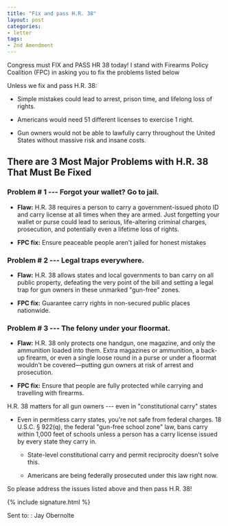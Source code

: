```yaml
---
title: "Fix and pass H.R. 38"
layout: post
categories:
- letter
tags:
- 2nd Amendment
---
```


Congress must FIX and PASS HR 38 today! I stand with Firearms Policy Coalition (FPC) in asking you to fix the problems listed below

Unless we fix and pass H.R. 38:

- Simple mistakes could lead to arrest, prison time, and lifelong loss of rights.

- Americans would need 51 different licenses to exercise 1 right.

- Gun owners would not be able to lawfully carry throughout the United States without massive risk and insane costs.

## There are 3 Most Major Problems with H.R. 38 That Must Be Fixed

### Problem # 1 --- Forgot your wallet? Go to jail.

- **Flaw:** H.R. 38 requires a person to carry a government-issued photo ID and carry license at all times when they are armed. Just forgetting your wallet or purse could lead to serious, life-altering criminal charges, prosecution, and potentially even a lifetime loss of rights. 

- **FPC fix:** Ensure peaceable people aren't jailed for honest mistakes

### Problem # 2 --- Legal traps everywhere.

- **Flaw:** H.R. 38 allows states and local governments to ban carry on all public property, defeating the very point of the bill and setting a legal trap for gun owners in these unmarked "gun-free" zones.

- **FPC fix:** Guarantee carry rights in non-secured public places nationwide.

### Problem # 3 --- The felony under your floormat.

- **Flaw:** H.R. 38 only protects one handgun, one magazine, and only the ammunition loaded into them. Extra magazines or ammunition, a back-up firearm, or even a single loose round in a purse or under a floormat wouldn't be covered—putting gun owners at risk of arrest and prosecution. 

- **FPC fix:** Ensure that people are fully protected while carrying and travelling with firearms.

H.R. 38 matters for all gun owners --- even in "constitutional carry" states

- Even in permitless carry states, you're not safe from federal charges. 18 U.S.C. § 922(q), the federal "gun-free school zone" law, bans carry within 1,000 feet of schools unless a person has a carry license issued by every state they carry in. 

  - State-level constitutional carry and permit reciprocity doesn't solve this.
  
  - Americans are being federally prosecuted under this law right now.

So please address the issues listed above and then pass H.R. 38!

{% include signature.html %}

Sent to:
: Jay Obernolte
